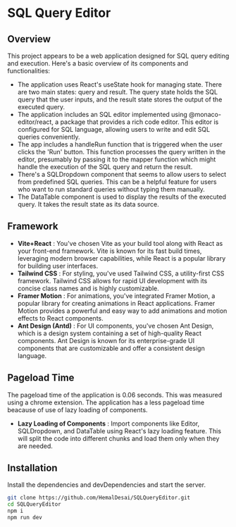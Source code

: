 # SQL Query Editor
## Overview
This project appears to be a web application designed for SQL query editing and execution. Here's a basic overview of its components and functionalities:


- The application uses React's useState hook for managing state. There are two main states: query and result. The query state holds the SQL query that the user inputs, and the result state stores the output of the executed query.
- The application includes an SQL editor implemented using @monaco-editor/react, a package that provides a rich code editor. This editor is configured for SQL language, allowing users to write and edit SQL queries conveniently.
- The app includes a handleRun function that is triggered when the user clicks the 'Run' button. This function processes the query written in the editor, presumably by passing it to the mapper function which might handle the execution of the SQL query and return the result.
- There's a SQLDropdown component that seems to allow users to select from predefined SQL queries. This can be a helpful feature for users who want to run standard queries without typing them manually.
- The DataTable component is used to display the results of the executed query. It takes the result state as its data source.

## Framework

- **Vite+React** : You've chosen Vite as your build tool along with React as your front-end framework. Vite is known for its fast build times, leveraging modern browser capabilities, while React is a popular library for building user interfaces.
- **Tailwind CSS** : For styling, you've used Tailwind CSS, a utility-first CSS framework. Tailwind CSS allows for rapid UI development with its concise class names and is highly customizable.
- **Framer Motion** : For animations, you've integrated Framer Motion, a popular library for creating animations in React applications. Framer Motion provides a powerful and easy way to add animations and motion effects to React components.
- **Ant Design (Antd)** : For UI components, you've chosen Ant Design, which is a design system containing a set of high-quality React components. Ant Design is known for its enterprise-grade UI components that are customizable and offer a consistent design language.

## Pageload Time
The pageload time of the application is 0.06 seconds.
This was measured using a chrome extension.
The application has a less pageload time beacause of use of lazy loading of components.
- **Lazy Loading of Components** : Import components like Editor, SQLDropdown, and DataTable using React's lazy loading feature. This will split the code into different chunks and load them only when they are needed.



## Installation


Install the dependencies and devDependencies and start the server.

```sh
git clone https://github.com/HemalDesai/SQLQueryEditor.git
cd SQLQueryEditor
npm i
npm run dev
```



